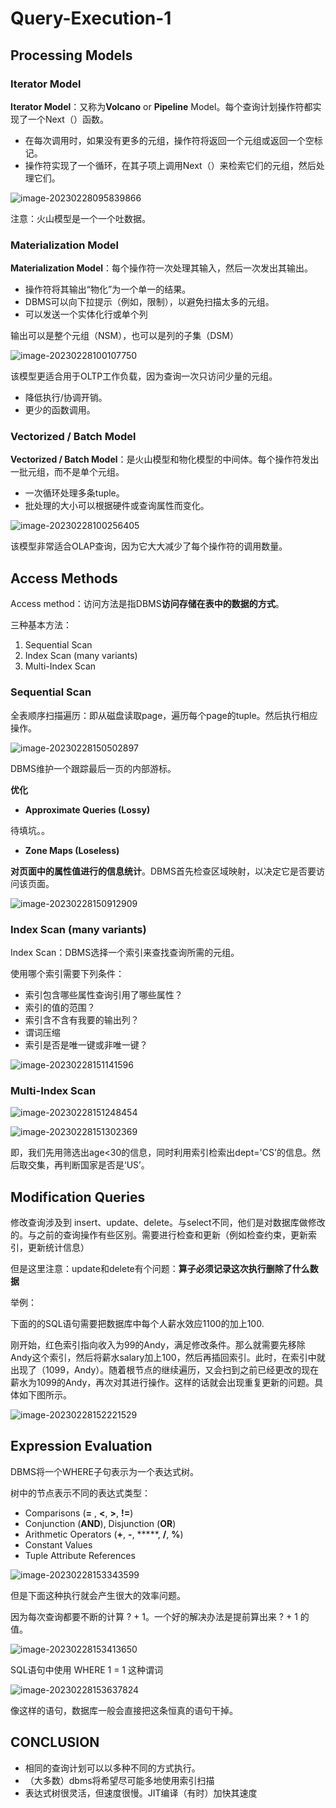 # Query-Execution-1

## Processing Models

###  **Iterator Model**

**Iterator Model**：又称为**Volcano** or **Pipeline** Model。每个查询计划操作符都实现了一个Next（）函数。

- 在每次调用时，如果没有更多的元组，操作符将返回一个元组或返回一个空标记。
- 操作符实现了一个循环，在其子项上调用Next（）来检索它们的元组，然后处理它们。



![image-20230228095839866](Query-Execution-1.assets/image-20230228095839866.png)

注意：火山模型是一个一个吐数据。



### **Materialization Model**

**Materialization Model**：每个操作符一次处理其输入，然后一次发出其输出。

- 操作符将其输出“物化”为一个单一的结果。
- DBMS可以向下拉提示（例如，限制），以避免扫描太多的元组。
- 可以发送一个实体化行或单个列

输出可以是整个元组（NSM），也可以是列的子集（DSM）

![image-20230228100107750](Query-Execution-1.assets/image-20230228100107750.png)



该模型更适合用于OLTP工作负载，因为查询一次只访问少量的元组。

- 降低执行/协调开销。
- 更少的函数调用。

### **Vectorized / Batch Model**

**Vectorized / Batch Model**：是火山模型和物化模型的中间体。每个操作符发出一批元组，而不是单个元组。

- 一次循环处理多条tuple。
- 批处理的大小可以根据硬件或查询属性而变化。

 ![image-20230228100256405](Query-Execution-1.assets/image-20230228100256405.png)

该模型非常适合OLAP查询，因为它大大减少了每个操作符的调用数量。

## Access Methods

Access method：访问方法是指DBMS**访问存储在表中的数据的方式**。

三种基本方法：

1. Sequential Scan
2. Index Scan (many variants)
3. Multi-Index Scan

### **Sequential Scan**

全表顺序扫描遍历：即从磁盘读取page，遍历每个page的tuple。然后执行相应操作。

![image-20230228150502897](Query-Execution-1.assets/image-20230228150502897.png)

DBMS维护一个跟踪最后一页的内部游标。

**优化**

- **Approximate Queries (Lossy)**

待填坑。。

- **Zone Maps (Loseless)**

**对页面中的属性值进行的信息统计**。DBMS首先检查区域映射，以决定它是否要访问该页面。

![image-20230228150912909](Query-Execution-1.assets/image-20230228150912909.png)

### Index Scan (many variants)

Index Scan：DBMS选择一个索引来查找查询所需的元组。

使用哪个索引需要下列条件：

- 索引包含哪些属性查询引用了哪些属性？
- 索引的值的范围？
- 索引含不含有我要的输出列？
- 谓词压缩
- 索引是否是唯一键或非唯一键？



![image-20230228151141596](Query-Execution-1.assets/image-20230228151141596.png)

### Multi-Index Scan

![image-20230228151248454](Query-Execution-1.assets/image-20230228151248454.png)

![image-20230228151302369](Query-Execution-1.assets/image-20230228151302369.png)

即，我们先用筛选出age<30的信息，同时利用索引检索出dept='CS'的信息。然后取交集，再判断国家是否是‘US’。



## Modification Queries

修改查询涉及到 insert、update、delete。与select不同，他们是对数据库做修改的。与之前的查询操作有些区别。需要进行检查和更新（例如检查约束，更新索引，更新统计信息）

但是这里注意：update和delete有个问题：**算子必须记录这次执行删除了什么数据**

举例：

下面的的SQL语句需要把数据库中每个人薪水效应1100的加上100.

刚开始，红色索引指向收入为99的Andy，满足修改条件。那么就需要先移除Andy这个索引，然后将薪水salary加上100，然后再插回索引。此时，在索引中就出现了（1099，Andy）。随着根节点的继续遍历，又会扫到之前已经更改的现在薪水为1099的Andy，再次对其进行操作。这样的话就会出现重复更新的问题。具体如下图所示。

![image-20230228152221529](Query-Execution-1.assets/image-20230228152221529.png)



## Expression Evaluation

DBMS将一个WHERE子句表示为一个表达式树。

树中的节点表示不同的表达式类型：

- Comparisons (**=** , **<**, **>**, **!=**)
- Conjunction (**AND**), Disjunction (**OR**)
- Arithmetic Operators (**+**, **-**, *****, **/**, **%**)
- Constant Values
- Tuple Attribute References

![image-20230228153343599](Query-Execution-1.assets/image-20230228153343599.png)

但是下面这种执行就会产生很大的效率问题。

因为每次查询都要不断的计算 ? + 1。一个好的解决办法是提前算出来 ? + 1 的值。

![image-20230228153413650](Query-Execution-1.assets/image-20230228153413650.png)

SQL语句中使用 WHERE 1 = 1 这种谓词

![image-20230228153637824](Query-Execution-1.assets/image-20230228153637824.png)

像这样的语句，数据库一般会直接把这条恒真的语句干掉。

## **CONCLUSION**

- 相同的查询计划可以以多种不同的方式执行。
- （大多数）dbms将希望尽可能多地使用索引扫描
- 表达式树很灵活，但速度很慢。JIT编译（有时）加快其速度